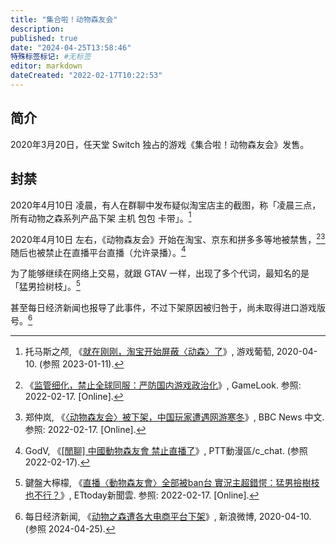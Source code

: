 ```yaml
---
title: "集合啦！动物森友会"
description:
published: true
date: "2024-04-25T13:58:46"
特殊标签标记: #无标签
editor: markdown
dateCreated: "2022-02-17T10:22:53"
---
```


## 简介

2020年3月20日，任天堂 Switch 独占的游戏《集合啦！动物森友会》发售。

## 封禁

2020年4月10日 凌晨，有人在群聊中发布疑似淘宝店主的截图，称「凌晨三点，所有动物之森系列产品下架 主机 包包 卡带」。[^19755]

[^19755]: 托马斯之颅, 《[就在刚刚，淘宝开始屏蔽〈动森〉了](https://web.archive.org/web/20230111004858/https://youxiputao.com/article/19755)》, 游戏葡萄, 2020-04-10. (参照 2023-01-11).

2020年4月10日 左右，《动物森友会》开始在淘宝、京东和拼多多等地被禁售，[^383][^430] 随后也被禁止在直播平台直播（允许录播）。[^299]

[^383]: 《[监管细化，禁止全球同服：严防国内游戏政治化](https://web.archive.org/web/20200411130159/http://www.gamelook.com.cn/2020/04/383109)》, GameLook. 参照: 2022-02-17. [Online].

[^430]: 郑仲岚, 《[〈动物森友会〉被下架，中国玩家遭遇网游寒冬](https://web.archive.org/web/20200929222317/https://www.bbc.com/zhongwen/simp/chinese-news-52430060)》, BBC News 中文. 参照: 2022-02-17. [Online].

[^299]: GodV, 《[[閒聊] 中國動物森友會 禁止直播了](https://web.archive.org/web/20220217024539/https://pttcomic.com/c_chat/M.1586790137.A.299.html)》, PTT動漫區/c_chat. (参照 2022-02-17).

为了能够继续在网络上交易，就跟 GTAV 一样，出现了多个代词，最知名的是「猛男捡树枝」。[^496]

[^496]: 鍵盤大檸檬, 《[直播〈動物森友會〉全部被ban台 實況主超錯愕：猛男撿樹枝也不行？](https://web.archive.org/web/20210817044906/https://www.ettoday.net/dalemon/post/49677)》, ETtoday新聞雲. 参照: 2022-02-17. [Online].

甚至每日经济新闻也报导了此事件，不过下架原因被归咎于，尚未取得进口游戏版号。[^40944]

[^40944]: 每日经济新闻, 《[动物之森遭各大电商平台下架](https://web.archive.org/web/20221203033426/https://m.weibo.cn/status/4492273334640944)》, 新浪微博, 2020-04-10. (参照 2024-04-25).
